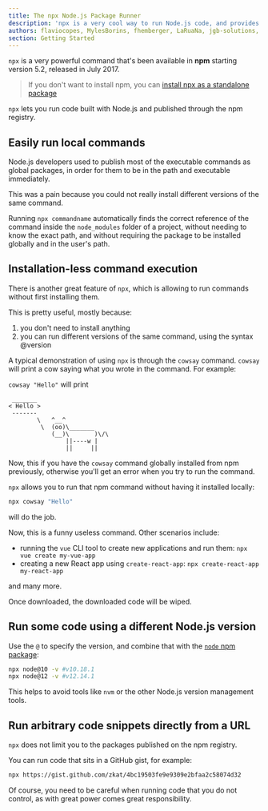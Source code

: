 ```yaml
---
title: The npx Node.js Package Runner
description: 'npx is a very cool way to run Node.js code, and provides many useful features'
authors: flaviocopes, MylesBorins, fhemberger, LaRuaNa, jgb-solutions, ahmadawais
section: Getting Started
---
```


`npx` is a very powerful command that's been available in **npm** starting version 5.2, released in July 2017.

> If you don't want to install npm, you can [install npx as a standalone package](https://www.npmjs.com/package/npx)

`npx` lets you run code built with Node.js and published through the npm registry.

## Easily run local commands

Node.js developers used to publish most of the executable commands as global packages, in order for them to be in the path and executable immediately.

This was a pain because you could not really install different versions of the same command.

Running `npx commandname` automatically finds the correct reference of the command inside the `node_modules` folder of a project, without needing to know the exact path, and without requiring the package to be installed globally and in the user's path.

## Installation-less command execution

There is another great feature of `npx`, which is allowing to run commands without first installing them.

This is pretty useful, mostly because:

1. you don't need to install anything
2. you can run different versions of the same command, using the syntax @version

A typical demonstration of using `npx` is through the `cowsay` command. `cowsay` will print a cow saying what you wrote in the command. For example:

`cowsay "Hello"` will print

```console
 _______
< Hello >
 -------
        \   ^__^
         \  (oo)\_______
            (__)\       )\/\
                ||----w |
                ||     ||
```

Now, this if you have the `cowsay` command globally installed from npm previously, otherwise you'll get an error when you try to run the command.

`npx` allows you to run that npm command without having it installed locally:

```bash
npx cowsay "Hello"
```

will do the job.

Now, this is a funny useless command.
Other scenarios include:

- running the `vue` CLI tool to create new applications and run them: `npx vue create my-vue-app`
- creating a new React app using `create-react-app`: `npx create-react-app my-react-app`

and many more.

Once downloaded, the downloaded code will be wiped.

## Run some code using a different Node.js version

Use the `@` to specify the version, and combine that with the [`node` npm package](https://www.npmjs.com/package/node):

```bash
npx node@10 -v #v10.18.1
npx node@12 -v #v12.14.1
```

This helps to avoid tools like `nvm` or the other Node.js version management tools.

## Run arbitrary code snippets directly from a URL

`npx` does not limit you to the packages published on the npm registry.

You can run code that sits in a GitHub gist, for example:

```bash
npx https://gist.github.com/zkat/4bc19503fe9e9309e2bfaa2c58074d32
```

Of course, you need to be careful when running code that you do not control, as with great power comes great responsibility.

